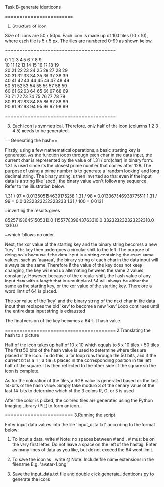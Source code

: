 Task B-generate identicons

========================
  1. Structure of icon 

Size of icons are 50 x 50px.
Each icon is made up of 100 tiles (10 x 10), where each tile is 5 x 5 px. The tiles are numbered 0-99 as shown below.

=======================================

  0   1   2   3   4   5   6   7   8   9   
 10  11  12  13  14  15  16  17  18  19  
 20  21  22  23  24  25  26  27  28  29  
 30  31  32  33  34  35  36  37  38  39  
 40  41  42  43  44  45  46  47  48  49  
 50  51  52  53  54  55  56  57  58  59  
 60  61  62  63  64  65  66  67  68  69  
 70  71  72  73  74  75  76  77  78  79  
 80  81  82  83  84  85  86  87  88  89  
 90  91  92  93  94  95  96  97  98  99  
 
=======================================

3. Each icon is symmetrical. Therefore, only half of the icon (columns 1 2 3 4 5) needs to be generated. 

==Generating the hash==

Firstly, using a few mathematical operations, a basic starting key is generated.
As the function loops through each char in the data input, the current char is represented by the value of 1.31 / ord(char) in binary form. 
1.31 is used since its the closest prime number that comes after 128. 
The purpose of using a prime number is to generate a 'random looking' and long decimal string. 
The binary string is then inverted so that even if the input data is a string like 'abcd', the binary value won't follow any sequence. 
Refer to the illustration below:


1.31 / 97 = 0.013505154639175258
1.31 / 98 = 0.013367346938775511
1.31 / 99 = 0.013232323232323233
1.31 / 100 = 0.0131

~inverting the results gives

852571936451505310.0
115577839643763310.0
332323232323232310.0
1310.0

~which follows no order


Next, the xor value of the starting key and the binary string becomes a new 'key'. 
The key then undergoes a circular shift to the left. 
The purpose of doing so is because if the data input is a string containing the exact same values, such as 'aaaaaa', the binary string of each char in the data input will always be the same. Therefore if the value of the key does not keep changing, the key will end up alternating between the same 2 values constantly. However, because of the circular shift, the hash value of any input data with a length that is a multiple of 64 will always be either the same as the starting key, or the xor value of the starting key. Therefore a word limit of 64 is placed. 

The xor value of the 'key' and the binary string of the next char in the data input then replaces the old 'key' to become a new 'key'
Loop continues until the entire data input string is exhausted

The final version of the key becomes a 64-bit hash value.

=======================================
  2.Translating the hash to a picture 

Half of the icon takes up half of 10 x 10 which equals to 5 x 10 tiles = 50 tiles
The first 50 bits of the hash value is used to determine where tiles are placed in the icon. 
To do this, a for loop runs through the 50 bits, and if the current bit is a '1', a tile is placed in the corresponding position in the left half of the square. 
It is then reflected to the other side of the square so the icon is complete.

As for the coloration of the tiles, a RGB value is generated based on the last 14-bits of the hash value.
Simply take modulo 3 of the denary value of the last 14-bits to determine which of the 3 colors R, G, or B is used

After the color is picked, the colored tiles are generated using the Python Imaging Library (PIL) to form an icon.

========================
  3.Running the script

Enter input data values into the file 'input_data.txt' according to the format below:

1) To input a data, write #<data>
Note: no spaces between # and <data>. # must be on the very first letter. Do not leave a space on the left of the hastag. Enter as many lines of data as you like, but do not exceed the 64 word limit.

2) To save the icon as <filename>, write @<filename> 
Note: Include file name extensions in the filename E.g. 'avatar-1.png'

3) Save the input_data.txt file and double click generate_identicons.py to generate the icons








